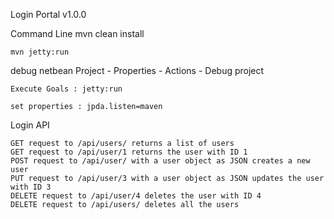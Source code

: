Login Portal v1.0.0

Command Line 
    mvn clean install

    mvn jetty:run


debug netbean
Project - Properties - Actions - Debug project

    Execute Goals : jetty:run

    set properties : jpda.listen=maven



Login API

    GET request to /api/users/ returns a list of users
    GET request to /api/user/1 returns the user with ID 1
    POST request to /api/user/ with a user object as JSON creates a new user
    PUT request to /api/user/3 with a user object as JSON updates the user with ID 3
    DELETE request to /api/user/4 deletes the user with ID 4
    DELETE request to /api/users/ deletes all the users
